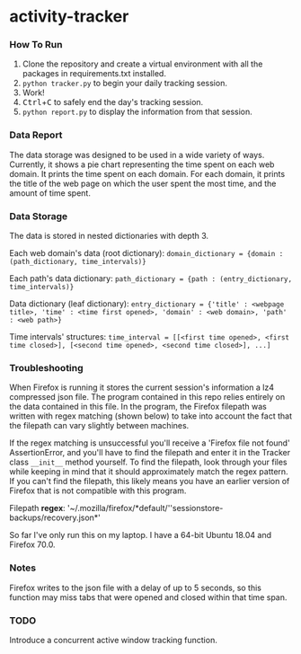 # activity-tracker

### How To Run
1. Clone the repository and create a virtual environment with all the packages in requirements.txt installed.
2. `python tracker.py` to begin your daily tracking session.
3. Work!
4. <kbd>Ctrl</kbd>+<kbd>C</kbd> to safely end the day's tracking session. 
5. `python report.py` to display the information from that session. 

### Data Report
The data storage was designed to be used in a wide variety of ways. Currently, it shows a pie chart representing the time spent on each web domain. It prints the time spent on each domain. For each domain, it prints the title of the web page on which the user spent the most time, and the amount of time spent. 

### Data Storage
The data is stored in nested dictionaries with depth 3. 

Each web domain's data (root dictionary):
```domain_dictionary = {domain : (path_dictionary, time_intervals)}```

Each path's data dictionary:
```path_dictionary = {path : (entry_dictionary, time_intervals)}```

Data dictionary (leaf dictionary):
```entry_dictionary = {'title' : <webpage title>, 'time' : <time first opened>, 'domain' : <web domain>, 'path' : <web path>}```

Time intervals' structures:  `time_interval = [[<first time opened>, <first time closed>], [<second time opened>, <second time closed>], ...]`

### Troubleshooting
When Firefox is running it stores the current session's information a lz4 compressed json file. The program contained in this repo relies entirely on the data contained in this file. In the program, the Firefox filepath was written with regex matching (shown below) to take into account the fact that the filepath can vary slightly between machines. 

If the regex matching is unsuccessful you'll receive a 'Firefox file not found' AssertionError, and you'll have to find the filepath and enter it in the Tracker class `__init__` method yourself. To find the filepath, look through your files while keeping in mind that it should approximately match the regex pattern. If you can't find the filepath, this likely means you have an earlier version of Firefox that is not compatible with this program. 

Filepath **regex**: '~/.mozilla/firefox/\*default/''sessionstore-backups/recovery.json\*'

So far I've only run this on my laptop. I have a 64-bit Ubuntu 18.04 and Firefox 70.0.

### Notes
Firefox writes to the json file with a delay of up to 5 seconds, so this function may miss tabs that were opened and closed within that time span. 

### TODO
Introduce a concurrent active window tracking function. 
